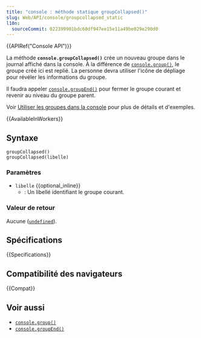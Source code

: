 ```yaml
---
title: "console : méthode statique groupCollapsed()"
slug: Web/API/console/groupcollapsed_static
l10n:
  sourceCommit: 022399901bdc60df947ee15e11a49be029e290d0
---
```


{{APIRef("Console API")}}

La méthode **`console.groupCollapsed()`** crée un nouveau groupe dans le journal affiché dans la console. À la différence de [`console.group()`](/fr/docs/Web/API/console/group_static), le groupe créé ici est replié. La personne devra utiliser l'icône de dépliage pour révéler les informations du groupe.

Il faudra appeler [`console.groupEnd()`](/fr/docs/Web/API/console/groupend_static) pour fermer le groupe courant et revenir au niveau du groupe parent.

Voir [Utiliser les groupes dans la console](/fr/docs/Web/API/console#utiliser_des_groupes_dans_la_console) pour plus de détails et d'exemples.

{{AvailableInWorkers}}

## Syntaxe

```js-nolint
groupCollapsed()
groupCollapsed(libelle)
```

### Paramètres

- `libelle` {{optional_inline}}
  - : Un libellé identifiant le groupe courant.

### Valeur de retour

Aucune ([`undefined`](/fr/docs/Web/JavaScript/Reference/Global_Objects/undefined)).

## Spécifications

{{Specifications}}

## Compatibilité des navigateurs

{{Compat}}

## Voir aussi

- [`console.group()`](/fr/docs/Web/API/console/group_static)
- [`console.groupEnd()`](/fr/docs/Web/API/console/groupend_static)
